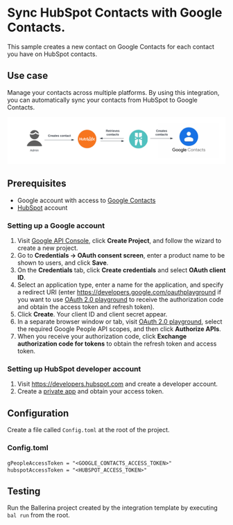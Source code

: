 # Sync HubSpot Contacts with Google Contacts.
This sample creates a new contact on Google Contacts for each contact you have on HubSpot contacts.

## Use case
Manage your contacts across multiple platforms. By using this integration, you can automatically sync your contacts from HubSpot to Google Contacts.

![Flow diagram](/hubspot-contacts-to-google-contacts/docs/images/flow.png)

## Prerequisites
* Google account with access to [Google Contacts](https://contacts.google.com/)
* [HubSpot](https://www.hubspot.com/home-page) account

### Setting up a Google account
1. Visit [Google API Console](https://console.developers.google.com), click **Create Project**, and follow the wizard to create a new project.
2. Go to **Credentials -> OAuth consent screen**, enter a product name to be shown to users, and click **Save**.
3. On the **Credentials** tab, click **Create credentials** and select **OAuth client ID**. 
4. Select an application type, enter a name for the application, and specify a redirect URI (enter https://developers.google.com/oauthplayground if you want to use 
[OAuth 2.0 playground](https://developers.google.com/oauthplayground) to receive the authorization code and obtain the 
access token and refresh token). 
5. Click **Create**. Your client ID and client secret appear. 
6. In a separate browser window or tab, visit [OAuth 2.0 playground](https://developers.google.com/oauthplayground), select the required Google People API scopes, and then click **Authorize APIs**.
7. When you receive your authorization code, click **Exchange authorization code for tokens** to obtain the refresh token and access token.

### Setting up HubSpot developer account
1. Visit https://developers.hubspot.com and create a developer account.
2. Create a [private app](https://developers.hubspot.com/docs/api/private-apps) and obtain your access token.

## Configuration
Create a file called `Config.toml` at the root of the project.

### Config.toml 
```
gPeopleAccessToken = "<GOOGLE_CONTACTS_ACCESS_TOKEN>"
hubspotAccessToken = "<HUBSPOT_ACCESS_TOKEN>"
```

## Testing
Run the Ballerina project created by the integration template by executing `bal run` from the root. 
